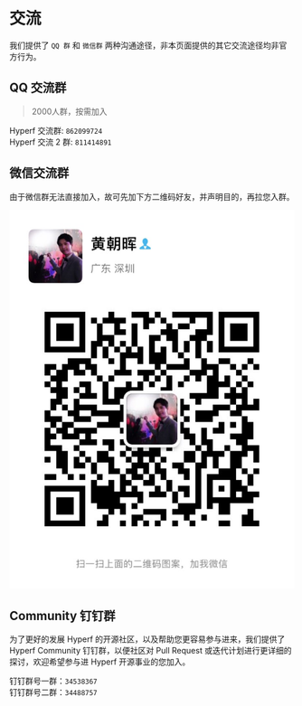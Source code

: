 # 交流

我们提供了 `QQ 群` 和 `微信群` 两种沟通途径，非本页面提供的其它交流途径均非官方行为。

## QQ 交流群

> 2000人群，按需加入

Hyperf 交流群: `862099724`   
Hyperf 交流 2 群: `811414891`

## 微信交流群

由于微信群无法直接加入，故可先加下方二维码好友，并声明目的，再拉您入群。

![wechat](imgs/wechat.jpg ':size=375')

## Community 钉钉群

为了更好的发展 Hyperf 的开源社区，以及帮助您更容易参与进来，我们提供了 Hyperf Community 钉钉群，以便社区对 Pull Request 或迭代计划进行更详细的探讨，欢迎希望参与进 Hyperf 开源事业的您加入。

钉钉群号一群：`34538367`   
钉钉群号二群：`34488757`
